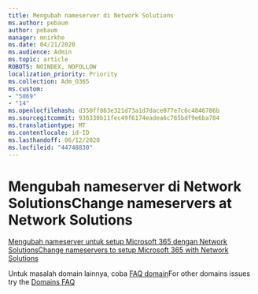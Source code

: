 ```yaml
---
title: Mengubah nameserver di Network Solutions
ms.author: pebaum
author: pebaum
manager: mnirkhe
ms.date: 04/21/2020
ms.audience: Admin
ms.topic: article
ROBOTS: NOINDEX, NOFOLLOW
localization_priority: Priority
ms.collection: Adm_O365
ms.custom:
- "5869"
- "14"
ms.openlocfilehash: d350ff863e321d73a1d7dace077e7c6c4846786b
ms.sourcegitcommit: 936330b11fec49f6174eadea6c765bdf9e6ba784
ms.translationtype: MT
ms.contentlocale: id-ID
ms.lasthandoff: 06/12/2020
ms.locfileid: "44748830"
---
```

# <a name="change-nameservers-at-network-solutions"></a><span data-ttu-id="cf99f-102">Mengubah nameserver di Network Solutions</span><span class="sxs-lookup"><span data-stu-id="cf99f-102">Change nameservers at Network Solutions</span></span>

[<span data-ttu-id="cf99f-103">Mengubah nameserver untuk setup Microsoft 365 dengan Network Solutions</span><span class="sxs-lookup"><span data-stu-id="cf99f-103">Change nameservers to setup Microsoft 365 with Network Solutions</span></span>](https://docs.microsoft.com/microsoft-365/admin/dns/change-nameservers-at-network-solutions?view=o365-worldwide)

<span data-ttu-id="cf99f-104">Untuk masalah domain lainnya, coba [FAQ domain](https://docs.microsoft.com/microsoft-365/admin/setup/domains-faq?view=o365-worldwide)</span><span class="sxs-lookup"><span data-stu-id="cf99f-104">For other domains issues try the [Domains FAQ](https://docs.microsoft.com/microsoft-365/admin/setup/domains-faq?view=o365-worldwide)</span></span>